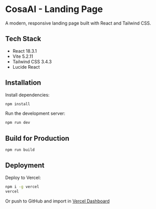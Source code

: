 # CosaAI - Landing Page

A modern, responsive landing page built with React and Tailwind CSS.

## Tech Stack

- React 18.3.1
- Vite 5.2.11
- Tailwind CSS 3.4.3
- Lucide React

## Installation

Install dependencies:
```bash
npm install
```

Run the development server:
```bash
npm run dev
```

## Build for Production

```bash
npm run build
```

## Deployment

Deploy to Vercel:
```bash
npm i -g vercel
vercel
```

Or push to GitHub and import in [Vercel Dashboard](https://vercel.com/new)


